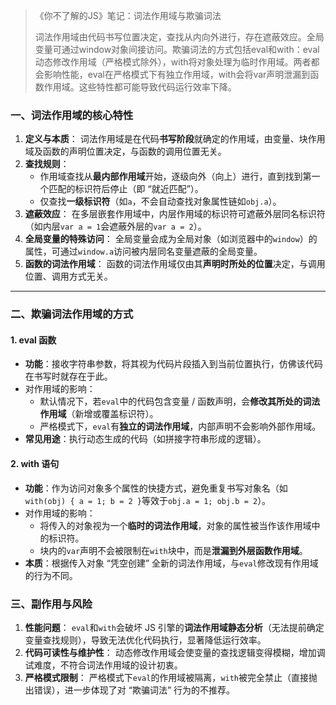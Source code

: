 > 《你不了解的JS》笔记：词法作用域与欺骗词法
>
> 词法作用域由代码书写位置决定，查找从内向外进行，存在遮蔽效应。全局变量可通过window对象间接访问。欺骗词法的方式包括eval和with：eval动态修改作用域（严格模式除外），with将对象处理为临时作用域。两者都会影响性能，eval在严格模式下有独立作用域，with会将var声明泄漏到函数作用域。这些特性都可能导致代码运行效率下降。

### 一、词法作用域的核心特性

1. **定义与本质**：
   词法作用域是在代码**书写阶段**就确定的作用域，由变量、块作用域及函数的声明位置决定，与函数的调用位置无关。
2. **查找规则**：
   - 作用域查找从**最内部作用域**开始，逐级向外（向上）进行，直到找到第一个匹配的标识符后停止（即 “就近匹配”）。
   - 仅查找**一级标识符**（如`a`，不会自动查找对象属性链如`obj.a`）。
3. **遮蔽效应**：
   在多层嵌套作用域中，内层作用域的标识符可遮蔽外层同名标识符（如内层`var a = 1`会遮蔽外层的`var a = 2`）。
4. **全局变量的特殊访问**：
   全局变量会成为全局对象（如浏览器中的`window`）的属性，可通过`window.a`访问被内层同名变量遮蔽的全局变量。
5. **函数的词法作用域**：
   函数的词法作用域仅由其**声明时所处的位置**决定，与调用位置、调用方式无关。

---

### 二、欺骗词法作用域的方式

#### 1. eval 函数

- **功能**：接收字符串参数，将其视为代码片段插入到当前位置执行，仿佛该代码在书写时就存在于此。
- 对作用域的影响：
  - 默认情况下，若`eval`中的代码包含变量 / 函数声明，会**修改其所处的词法作用域**（新增或覆盖标识符）。
  - 严格模式下，`eval`有**独立的词法作用域**，内部声明不会影响外部作用域。
- **常见用途**：执行动态生成的代码（如拼接字符串形成的逻辑）。

#### 2. with 语句

- **功能**：作为访问对象多个属性的快捷方式，避免重复书写对象名（如`with(obj) { a = 1; b = 2 }`等效于`obj.a = 1; obj.b = 2`）。
- 对作用域的影响：
  - 将传入的对象视为一个**临时的词法作用域**，对象的属性被当作该作用域中的标识符。
  - 块内的`var`声明不会被限制在`with`块中，而是**泄漏到外层函数作用域**。
- **本质**：根据传入对象 “凭空创建” 全新的词法作用域，与`eval`修改现有作用域的行为不同。

### 三、副作用与风险

1. **性能问题**：
   `eval`和`with`会破坏 JS 引擎的**词法作用域静态分析**（无法提前确定变量查找规则），导致无法优化代码执行，显著降低运行效率。
2. **代码可读性与维护性**：
   动态修改作用域会使变量的查找逻辑变得模糊，增加调试难度，不符合词法作用域的设计初衷。
3. **严格模式限制**：
   严格模式下`eval`的作用域被隔离，`with`被完全禁止（直接抛出错误），进一步体现了对 “欺骗词法” 行为的不推荐。